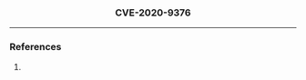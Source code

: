 <p align="center">
  <h3 align="center">CVE-2020-9376</h3>
  <p align="center"></p>
</p>

---


### References

1. 